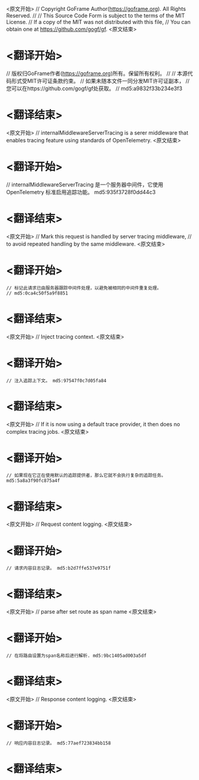 
<原文开始>
// Copyright GoFrame Author(https://goframe.org). All Rights Reserved.
//
// This Source Code Form is subject to the terms of the MIT License.
// If a copy of the MIT was not distributed with this file,
// You can obtain one at https://github.com/gogf/gf.
<原文结束>

# <翻译开始>
// 版权归GoFrame作者(https://goframe.org)所有。保留所有权利。
//
// 本源代码形式受MIT许可证条款约束。
// 如果未随本文件一同分发MIT许可证副本，
// 您可以在https://github.com/gogf/gf处获取。
// md5:a9832f33b234e3f3
# <翻译结束>


<原文开始>
// internalMiddlewareServerTracing is a serer middleware that enables tracing feature using standards of OpenTelemetry.
<原文结束>

# <翻译开始>
// internalMiddlewareServerTracing 是一个服务器中间件，它使用 OpenTelemetry 标准启用追踪功能。 md5:935f3728f0dd44c3
# <翻译结束>


<原文开始>
	// Mark this request is handled by server tracing middleware,
	// to avoid repeated handling by the same middleware.
<原文结束>

# <翻译开始>
	// 标记此请求已由服务器跟踪中间件处理，以避免被相同的中间件重复处理。
	// md5:0ca4c50f5a9f8851
# <翻译结束>


<原文开始>
// Inject tracing context.
<原文结束>

# <翻译开始>
	// 注入追踪上下文。 md5:97547f0c7d05fa84
# <翻译结束>


<原文开始>
// If it is now using a default trace provider, it then does no complex tracing jobs.
<原文结束>

# <翻译开始>
	// 如果现在它正在使用默认的追踪提供者，那么它就不会执行复杂的追踪任务。 md5:5a8a3f90fc875a4f
# <翻译结束>


<原文开始>
// Request content logging.
<原文结束>

# <翻译开始>
	// 请求内容日志记录。 md5:b2d7ffe537e9751f
# <翻译结束>


<原文开始>
// parse after set route as span name
<原文结束>

# <翻译开始>
	// 在将路由设置为span名称后进行解析. md5:9bc1405ad003a5df
# <翻译结束>


<原文开始>
// Response content logging.
<原文结束>

# <翻译开始>
	// 响应内容日志记录。 md5:77aef723834bb158
# <翻译结束>


